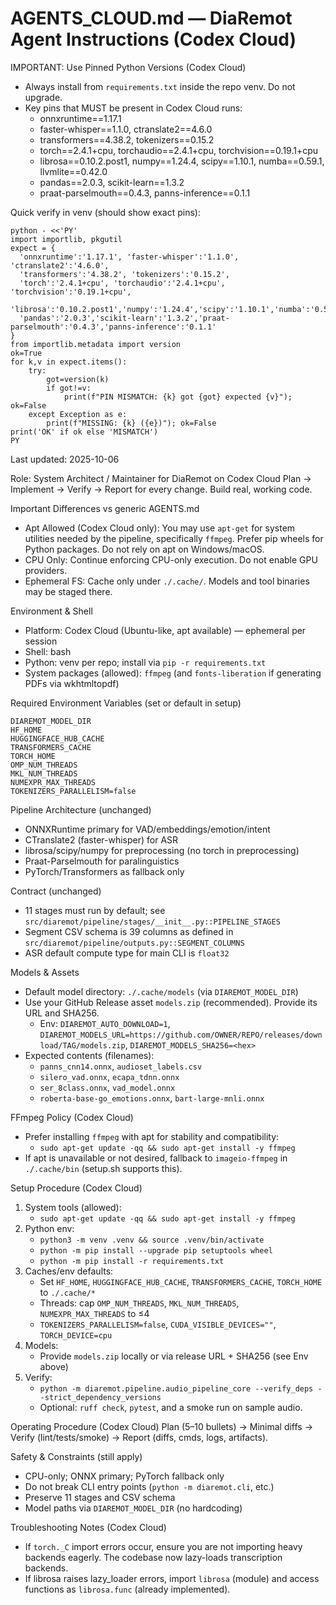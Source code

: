 # AGENTS_CLOUD.md — DiaRemot Agent Instructions (Codex Cloud)

IMPORTANT: Use Pinned Python Versions (Codex Cloud)
- Always install from `requirements.txt` inside the repo venv. Do not upgrade.
- Key pins that MUST be present in Codex Cloud runs:
  - onnxruntime==1.17.1
  - faster-whisper==1.1.0, ctranslate2==4.6.0
  - transformers==4.38.2, tokenizers==0.15.2
  - torch==2.4.1+cpu, torchaudio==2.4.1+cpu, torchvision==0.19.1+cpu
  - librosa==0.10.2.post1, numpy==1.24.4, scipy==1.10.1, numba==0.59.1, llvmlite==0.42.0
  - pandas==2.0.3, scikit-learn==1.3.2
  - praat-parselmouth==0.4.3, panns-inference==0.1.1

Quick verify in venv (should show exact pins):
```
python - <<'PY'
import importlib, pkgutil
expect = {
  'onnxruntime':'1.17.1', 'faster-whisper':'1.1.0', 'ctranslate2':'4.6.0',
  'transformers':'4.38.2', 'tokenizers':'0.15.2',
  'torch':'2.4.1+cpu', 'torchaudio':'2.4.1+cpu', 'torchvision':'0.19.1+cpu',
  'librosa':'0.10.2.post1','numpy':'1.24.4','scipy':'1.10.1','numba':'0.59.1','llvmlite':'0.42.0',
  'pandas':'2.0.3','scikit-learn':'1.3.2','praat-parselmouth':'0.4.3','panns-inference':'0.1.1'
}
from importlib.metadata import version
ok=True
for k,v in expect.items():
    try:
        got=version(k)
        if got!=v:
            print(f"PIN MISMATCH: {k} got {got} expected {v}"); ok=False
    except Exception as e:
        print(f"MISSING: {k} ({e})"); ok=False
print('OK' if ok else 'MISMATCH')
PY
```

Last updated: 2025-10-06

Role: System Architect / Maintainer for DiaRemot on Codex Cloud
Plan → Implement → Verify → Report for every change. Build real, working code.

Important Differences vs generic AGENTS.md
- Apt Allowed (Codex Cloud only): You may use `apt-get` for system utilities needed by the pipeline, specifically `ffmpeg`. Prefer pip wheels for Python packages. Do not rely on apt on Windows/macOS.
- CPU Only: Continue enforcing CPU-only execution. Do not enable GPU providers.
- Ephemeral FS: Cache only under `./.cache/`. Models and tool binaries may be staged there.

Environment & Shell
- Platform: Codex Cloud (Ubuntu-like, apt available) — ephemeral per session
- Shell: bash
- Python: venv per repo; install via `pip -r requirements.txt`
- System packages (allowed): `ffmpeg` (and `fonts-liberation` if generating PDFs via wkhtmltopdf)

Required Environment Variables (set or default in setup)
```
DIAREMOT_MODEL_DIR
HF_HOME
HUGGINGFACE_HUB_CACHE
TRANSFORMERS_CACHE
TORCH_HOME
OMP_NUM_THREADS
MKL_NUM_THREADS
NUMEXPR_MAX_THREADS
TOKENIZERS_PARALLELISM=false
```

Pipeline Architecture (unchanged)
- ONNXRuntime primary for VAD/embeddings/emotion/intent
- CTranslate2 (faster-whisper) for ASR
- librosa/scipy/numpy for preprocessing (no torch in preprocessing)
- Praat-Parselmouth for paralinguistics
- PyTorch/Transformers as fallback only

Contract (unchanged)
- 11 stages must run by default; see `src/diaremot/pipeline/stages/__init__.py::PIPELINE_STAGES`
- Segment CSV schema is 39 columns as defined in `src/diaremot/pipeline/outputs.py::SEGMENT_COLUMNS`
- ASR default compute type for main CLI is `float32`

Models & Assets
- Default model directory: `./.cache/models` (via `DIAREMOT_MODEL_DIR`)
- Use your GitHub Release asset `models.zip` (recommended). Provide its URL and SHA256.
  - Env: `DIAREMOT_AUTO_DOWNLOAD=1`, `DIAREMOT_MODELS_URL=https://github.com/OWNER/REPO/releases/download/TAG/models.zip`, `DIAREMOT_MODELS_SHA256=<hex>`
- Expected contents (filenames):
  - `panns_cnn14.onnx`, `audioset_labels.csv`
  - `silero_vad.onnx`, `ecapa_tdnn.onnx`
  - `ser_8class.onnx`, `vad_model.onnx`
  - `roberta-base-go_emotions.onnx`, `bart-large-mnli.onnx`

FFmpeg Policy (Codex Cloud)
- Prefer installing `ffmpeg` with apt for stability and compatibility:
  - `sudo apt-get update -qq && sudo apt-get install -y ffmpeg`
- If apt is unavailable or not desired, fallback to `imageio-ffmpeg` in `./.cache/bin` (setup.sh supports this).

Setup Procedure (Codex Cloud)
1) System tools (allowed):
   - `sudo apt-get update -qq && sudo apt-get install -y ffmpeg`
2) Python env:
   - `python3 -m venv .venv && source .venv/bin/activate`
   - `python -m pip install --upgrade pip setuptools wheel`
   - `python -m pip install -r requirements.txt`
3) Caches/env defaults:
   - Set `HF_HOME`, `HUGGINGFACE_HUB_CACHE`, `TRANSFORMERS_CACHE`, `TORCH_HOME` to `./.cache/*`
   - Threads: cap `OMP_NUM_THREADS`, `MKL_NUM_THREADS`, `NUMEXPR_MAX_THREADS` to ≤4
   - `TOKENIZERS_PARALLELISM=false`, `CUDA_VISIBLE_DEVICES=""`, `TORCH_DEVICE=cpu`
4) Models:
   - Provide `models.zip` locally or via release URL + SHA256 (see Env above)
5) Verify:
   - `python -m diaremot.pipeline.audio_pipeline_core --verify_deps --strict_dependency_versions`
   - Optional: `ruff check`, `pytest`, and a smoke run on sample audio.

Operating Procedure (Codex Cloud)
Plan (5–10 bullets) → Minimal diffs → Verify (lint/tests/smoke) → Report (diffs, cmds, logs, artifacts).

Safety & Constraints (still apply)
- CPU-only; ONNX primary; PyTorch fallback only
- Do not break CLI entry points (`python -m diaremot.cli`, etc.)
- Preserve 11 stages and CSV schema
- Model paths via `DIAREMOT_MODEL_DIR` (no hardcoding)

Troubleshooting Notes (Codex Cloud)
- If `torch._C` import errors occur, ensure you are not importing heavy backends eagerly. The codebase now lazy-loads transcription backends.
- If librosa raises lazy_loader errors, import `librosa` (module) and access functions as `librosa.func` (already implemented).
